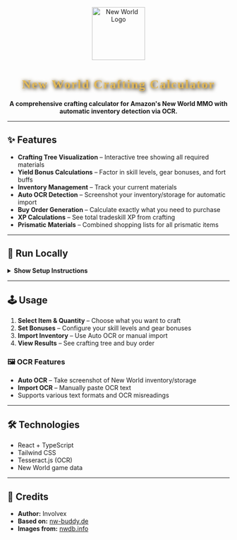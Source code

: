 
<p align="center">
  <img src="https://static.wikia.nocookie.net/newworld_gamepedia/images/2/2e/New_World_Logo.png" alt="New World Logo" width="120" />
</p>

<h1 align="center" style="font-family: 'UnifrakturCook', cursive; color: #e2b857; text-shadow: 2px 2px 8px #000, 0 0 8px #e2b85799; letter-spacing: 2px;">
  New World Crafting Calculator
</h1>

<p align="center"><b>A comprehensive crafting calculator for Amazon's New World MMO with automatic inventory detection via OCR.</b></p>

---

## ✨ Features

- <b>Crafting Tree Visualization</b> – Interactive tree showing all required materials
- <b>Yield Bonus Calculations</b> – Factor in skill levels, gear bonuses, and fort buffs
- <b>Inventory Management</b> – Track your current materials
- <b>Auto OCR Detection</b> – Screenshot your inventory/storage for automatic import
- <b>Buy Order Generation</b> – Calculate exactly what you need to purchase
- <b>XP Calculations</b> – See total tradeskill XP from crafting
- <b>Prismatic Materials</b> – Combined shopping lists for all prismatic items

---

## 🚀 Run Locally

<details>
<summary><b>Show Setup Instructions</b></summary>

**Prerequisites:** Node.js

```bash
npm install
npm run dev
# Open http://localhost:3000
```

</details>

---

## 🕹️ Usage


1. <b>Select Item & Quantity</b> – Choose what you want to craft
2. <b>Set Bonuses</b> – Configure your skill levels and gear bonuses
3. <b>Import Inventory</b> – Use Auto OCR or manual import
4. <b>View Results</b> – See crafting tree and buy order

### 🖼️ OCR Features

- <b>Auto OCR</b> – Take screenshot of New World inventory/storage
- <b>Import OCR</b> – Manually paste OCR text
- Supports various text formats and OCR misreadings

---

## 🛠️ Technologies

- React + TypeScript
- Tailwind CSS
- Tesseract.js (OCR)
- New World game data

---

## 🏅 Credits

- <b>Author:</b> Involvex
- <b>Based on:</b> [nw-buddy.de](https://nw-buddy.de/)
- <b>Images from:</b> [nwdb.info](https://nwdb.info/)